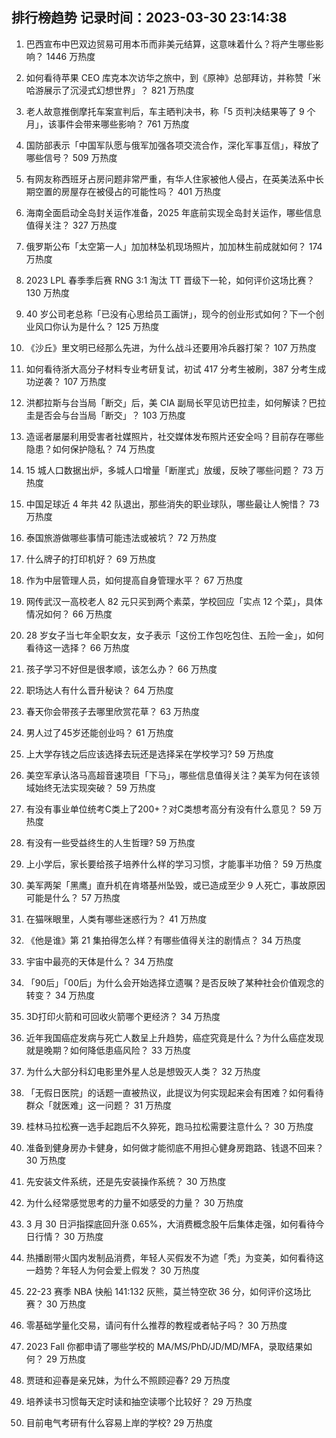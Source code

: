 
## 排行榜趋势 记录时间：2023-03-30 23:14:38
  
  1. 巴西宣布中巴双边贸易可用本币而非美元结算，这意味着什么？将产生哪些影响？ 1446 万热度
    
  2. 如何看待苹果 CEO 库克本次访华之旅中，到《原神》总部拜访，并称赞「米哈游展示了沉浸式幻想世界」？ 821 万热度
    
  3. 老人故意推倒摩托车案宣判后，车主晒判决书，称「5 页判决结果等了 9 个月」，该事件会带来哪些影响？ 761 万热度
    
  4. 国防部表示「中国军队愿与俄军加强各项交流合作，深化军事互信」，释放了哪些信号？ 509 万热度
    
  5. 有网友称西班牙占房问题非常严重，有华人住家被他人侵占，在英美法系中长期空置的房屋存在被侵占的可能性吗？ 401 万热度
    
  6. 海南全面启动全岛封关运作准备，2025 年底前实现全岛封关运作，哪些信息值得关注？ 327 万热度
    
  7. 俄罗斯公布「太空第一人」加加林坠机现场照片，加加林生前成就如何？ 174 万热度
    
  8. 2023 LPL 春季季后赛 RNG 3:1 淘汰 TT 晋级下一轮，如何评价这场比赛？ 130 万热度
    
  9. 40 岁公司老总称「已没有心思给员工画饼」，现今的创业形式如何？下一个创业风口你认为是什么？ 125 万热度
    
  10. 《沙丘》里文明已经那么先进，为什么战斗还要用冷兵器打架？ 107 万热度
    
  11. 如何看待浙大高分子材料专业考研复试，初试 417 分考生被刷，387 分考生成功逆袭？ 107 万热度
    
  12. 洪都拉斯与台当局「断交」后，美 CIA 副局长罕见访巴拉圭，如何解读？巴拉圭是否会与台当局「断交」？ 103 万热度
    
  13. 造谣者屡屡利用受害者社媒照片，社交媒体发布照片还安全吗？目前存在哪些隐患？如何保护隐私？ 74 万热度
    
  14. 15 城人口数据出炉，多城人口增量「断崖式」放缓，反映了哪些问题？ 73 万热度
    
  15. 中国足球近 4 年共 42 队退出，那些消失的职业球队，哪些最让人惋惜？ 73 万热度
    
  16. 泰国旅游做哪些事情可能违法或被坑？ 72 万热度
    
  17. 什么牌子的打印机好？ 69 万热度
    
  18. 作为中层管理人员，如何提高自身管理水平？ 67 万热度
    
  19. 网传武汉一高校老人 82 元只买到两个素菜，学校回应「实点 12 个菜」，具体情况如何？ 66 万热度
    
  20. 28 岁女子当七年全职女友，女子表示「这份工作包吃包住、五险一金」，如何看待这一选择？ 66 万热度
    
  21. 孩子学习不好但是很孝顺，该怎么办？ 66 万热度
    
  22. 职场达人有什么晋升秘诀？ 64 万热度
    
  23. 春天你会带孩子去哪里欣赏花草？ 63 万热度
    
  24. 男人过了45岁还能创业吗？ 61 万热度
    
  25. 上大学存钱之后应该选择去玩还是选择呆在学校学习? 59 万热度
    
  26. 美空军承认洛马高超音速项目「下马」，哪些信息值得关注？美军为何在该领域始终无法实现突破？ 59 万热度
    
  27. 有没有事业单位统考C类上了200+？对C类想考高分有没有什么意见？ 59 万热度
    
  28. 有没有一些受益终生的人生哲理? 59 万热度
    
  29. 上小学后，家长要给孩子培养什么样的学习习惯，才能事半功倍？ 59 万热度
    
  30. 美军两架「黑鹰」直升机在肯塔基州坠毁，或已造成至少 9 人死亡，事故原因可能是什么？ 57 万热度
    
  31. 在猫咪眼里，人类有哪些迷惑行为？ 41 万热度
    
  32. 《他是谁》第 21 集拍得怎么样？有哪些值得关注的剧情点？ 34 万热度
    
  33. 宇宙中最亮的天体是什么？ 34 万热度
    
  34. 「90后」「00后」为什么会开始选择立遗嘱？是否反映了某种社会价值观念的转变？ 34 万热度
    
  35. 3D打印火箭和可回收火箭哪个更经济？ 34 万热度
    
  36. 近年我国癌症发病与死亡人数呈上升趋势，癌症究竟是什么？为什么癌症发现就是晚期？如何降低患癌风险？ 33 万热度
    
  37. 为什么大部分科幻电影里外星人总是想毁灭人类？ 32 万热度
    
  38. 「无假日医院」的话题一直被热议，此提议为何实现起来会有困难？如何看待群众「就医难」这一问题？ 31 万热度
    
  39. 桂林马拉松赛一选手起跑后不久猝死，跑马拉松需要注意什么？ 30 万热度
    
  40. 准备到健身房办卡健身，如何做才能彻底不用担心健身房跑路、钱退不回来？ 30 万热度
    
  41. 先安装文件系统，还是先安装操作系统？ 30 万热度
    
  42. 为什么经常感觉思考的力量不如感受的力量？ 30 万热度
    
  43. 3 月 30 日沪指探底回升涨 0.65%，大消费概念股午后集体走强，如何看待今日行情？ 30 万热度
    
  44. 热播剧带火国内发制品消费，年轻人买假发不为遮「秃」为变美，如何看待这一趋势？年轻人为何会爱上假发？ 30 万热度
    
  45. 22-23 赛季 NBA 快船 141:132 灰熊，莫兰特空砍 36 分，如何评价这场比赛？ 30 万热度
    
  46. 零基础学量化交易，请问有什么推荐的教程或者帖子吗？ 30 万热度
    
  47. 2023 Fall 你都申请了哪些学校的 MA/MS/PhD/JD/MD/MFA，录取结果如何？ 29 万热度
    
  48. 贾琏和迎春是亲兄妹，为什么不照顾迎春? 29 万热度
    
  49. 培养读书习惯每天定时读和抽空读哪个比较好？ 29 万热度
    
  50. 目前电气考研有什么容易上岸的学校? 29 万热度
    